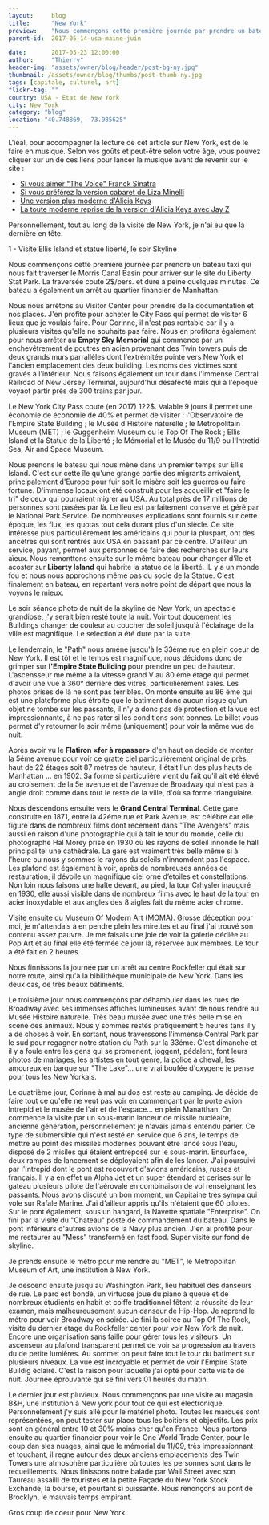 ```yaml
---
layout:     blog
title:      "New York"
preview:    "Nous commençons cette première journée par prendre un bateau taxi qui nous fait traverser le Morris Canal Basin pour arriver sur le... "
parent-id:  2017-05-14-usa-maine-juin

date:       2017-05-23 12:00:00
author:     "Thierry"
header-img: "assets/owner/blog/header/post-bg-ny.jpg"
thumbnail: /assets/owner/blog/thumbs/post-thumb-ny.jpg
tags: [capitale, culturel, art]
flickr-tag: ""
country: USA - Etat de New York
city: New York
category: "blog"
location: "40.748869, -73.985625"
---
```


L'iéal, pour accompagner la lecture de cet article sur New York, est de le faire en musique. Selon vos goûts et peut-être selon votre âge, vous pouvez cliquer sur un de ces liens pour lancer la musique avant de revenir sur le site :

<ul>
    <li><a href="https://youtu.be/x_srVEAP-WM" target="_blank">Si vous aimer "The Voice" Franck Sinatra</a></li>
    <li><a href="https://youtu.be/GxAnLJwsxII" target="_blank">Si vous préférez la version cabaret de Liza Minelli</a></li>
    <li><a href="https://youtu.be/Q4Yqx5coUiQ" target="_blank">Une version plus moderne d'Alicia Keys</a></li>
    <li><a href="https://youtu.be/GPeOkzadr5g" target="_blank">La toute moderne reprise de la version d'Alicia Keys avec Jay Z</a></li>
</ul>

Personnellement, tout au long de la visite de New York, je n'ai eu que la dernière en tête.


1 - Visite Ellis Island et statue liberté, le soir Skyline

Nous commençons cette première journée par prendre un bateau taxi qui nous fait traverser le Morris Canal Basin pour arriver sur le site du Liberty Stat Park. La traversée coute 2$/pers. et dure à peine quelques minutes. Ce bateau a également un arrêt au quartier financier de Manhattan.

Nous nous arrêtons au Visitor Center pour prendre de la documentation et nos places. J'en profite pour acheter le City Pass qui permet de visiter 6 lieux que je voulais faire. Pour Corinne, il n'est pas rentable car il y a plusieurs visites qu'elle ne souhaite pas faire. Nous en profitons également pour nous arrêter au **Empty Sky Memorial** qui commence par un enchevêtrement de poutres en acien provenant des Twin towers puis de deux grands murs parralléles dont l'extrémitée pointe vers New York et l'ancien emplacement des deux building. Les noms des victimes sont gravés à l'intérieur. Nous faisons également un tour dans l'immense Central Railroad of New Jersey Terminal, aujourd'hui désafecté mais qui à l'époque voyaot partir près de 300 trains par jour.

<p class="info-box bg-primary"><i class="fa fa-info-circle"></i>
Le New York City Pass coute (en 2017) 122$. Valable 9 jours il permet une économie de économie de 40% et permet de visiter : l'Observatoire de l'Empire State Building ; le Musée d'Histoire naturelle ; le Metropolitain Museum (MET) ; le Guggenheim Museum ou le Top Of The Rock ; Ellis Island et la Statue de la Liberté ; le Mémorial et le Musée du 11/9 ou l'Intretid Sea, Air and Space Museum.  
</p>

Nous prenons le bateau qui nous mène dans un premier temps sur Ellis Island. C'est sur cette île qu'une grange partie des migrants arrivaient, principalement d'Europe pour fuir soit le misère soit les guerres ou faire fortune. D'immense locaux ont été construit pour les accueillir et "faire le tri" de ceux qui pourraient migrer au USA. Au total près de 17 millions de personnes sont pasées par là. Le lieu est parfaitement conservé et géré par le National Park Service. De nombreuses explications sont fournis sur cette époque, les flux, les quotas tout cela durant plus d'un siècle. Ce site intéresse plus particulièrement les américains qui pour la pluspart, ont des ancêtres qui sont rentrés aux USA en passant par ce centre. D'ailleur un service, payant, permet aux personnes de faire des recherches sur leurs aïeux. Nous remonttons ensuite sur le même bateau pour changer d'île et acoster sur **Liberty Island** qui habrite la statue de la liberté. IL y a un monde fou et nous nous approchons même pas du socle de la Statue. C'est finalement en bateau, en repartant vers notre point de départ que nous la voyons le mieux.  

Le soir séance photo de nuit de la skyline de New York, un spectacle grandiose, j'y serait bien resté toute la nuit. Voir tout doucement les Buildings changer de couleur au coucher de soleil jusqu'à l'éclairage de la ville est magnifique. Le selection a été dure par la suite.

Le lendemain, le "Path" nous améne jusqu'à le 33éme rue en plein coeur de New York. Il est tôt et le temps est magnifique, nous décidons donc de grimper sur **l'Empire State Building** pour prendre un peu de hauteur. L'ascensseur me même à la vitesse grand V au 80 éme étage qui permet d'avoir une vue à 360° derrière des vitres, particulièrement sales. Les photos prises de là ne sont pas terribles. On monte ensuite au 86 éme qui est une plateforme plus étroite que le batiment donc aucun risque qu'un objet ne tombe sur les passants, il n'y a donc pas de protection et la vue est impressionnante, à ne pas rater si les conditions sont bonnes. Le billet vous permet d'y retourner le soir même (uniquement) pour voir la même vue de nuit.

Après avoir vu le **Flatiron «fer à repasser»** d'en haut on decide de monter la 5éme avenue pour voir ce gratte ciel particulièrement original de près, haut de 22 étages soit 87 mètres de hauteur, il était l'un des plus hauts de Manhattan ... en 1902. Sa forme si particulière vient du fait qu'il ait été élevé au croisement de la 5e avenue et de l'avenue de Broadway qui n'est pas à angle droit comme dans tout le reste de la ville, d'où sa forme triangulaire.

Nous descendons ensuite vers le **Grand Central Terminal**. Cette gare construite en 1871, entre la 42éme rue et Park Avenue, est célébre car elle figure dans de nombreux films dont recement dans "The Avengers" mais aussi en raison d'une photographie qui à fait le tour du monde, celle du photographe Hal Morey prise en 1930 où les rayons de soleil innonde le hall principal tel une cathèdrale. La gare est vraiment très belle même si à l'heure ou nous y sommes le rayons du soleils n'innomdent pas l'espace. Les plafond est également à voir, après de nombreuses années de restauration, il dévoile un magnifique ciel orné d’étoiles et constellations. Non loin nous faisons une halte devant, au pied, la tour Crhysler inauguré en 1930, elle aussi visible dans de nombreux films avec le haut de la tour en acier inoxydable et aux angles des 8 aigles fait du même acier chromé.

Visite ensuite du Museum Of Modern Art (MOMA). Grosse déception pour moi, je m'attendais à en pendre plein les mirettes et au final j'ai trouvé son contenu assez pauvre. Je me faisais une joie de voir la galerie dédiée au Pop Art et au final elle été fermée ce jour là, réservée aux membres. Le tour a été fait en 2 heures.

Nous finnissons la journée par un arrêt au centre Rockfeller qui était sur notre route, ainsi qu'à la bibilithèque municipale de New York. Dans les deux cas, de très beaux bâtiments.  

Le troisième jour nous commençons par déhambuler dans les rues de Broadway avec ses immenses affiches lumineuses avant de nous rendre au Musée Histoire naturelle. Très beau musée avec une très belle mise en scène des animaux. Nous y sommes restés pratiquement 5 heures tans il y a de choses à voir. En sortant, nous traverssons l'immense Central Park par le sud pour regagner notre station du Path sur la 33éme. C'est dimanche et il y a foule entre les gens qui se promenent, joggent, pédalent, font leurs photos de mariages, les artistes en tout genre, la police à cheval, les amoureux en barque sur "The Lake"... une vrai boufée d'oxygene je pense pour tous les New Yorkais.

Le quatrième jour, Corinne à mal au dos est reste au camping. Je décide de faire tout ce qu'elle ne veut pas voir en commençant par le porte avion Intrepid et le musée de l'air et de l'espace... en plein Manatthan. On commence la visite par un sous-marin lanceur de missile nucléaire, ancienne génération, personnellement je n'avais jamais entendu parler. Ce type de submersible qui n'est resté en service que 6 ans, le temps de mettre au point des missiles modernes pouvant être lancé sous l'eau, disposé de 2 misiles qui étaient entreposé sur le sous-marin. Ensurface, deux rampes de lancement se déployaient afin de les lancer. J'ai poursuivi par l'Intrepid dont le pont est recouvert d'avions américains, russes et français. Il y a en effet un Alpha Jet et un super étendard et cerises sur le gateau plusieurs pilote de l'aérovale en combinaison de vol renseignant les passants. Nous avons discuté un bon moment, un Capitaine très sympa qui vole sur Rafale Marine. J'ai d'ailleur appris qu'ils n'étaient que 60 pilotes. Sur le pont également, sous un hangard, la Navette spatiale "Enterprise". On fini par la visite du "Chateau" poste de commandement du bateau. Dans le pont inférieurs d'autres avions de la Navy plus ancien. J'en ai profité pour me restaurer au "Mess" transformé en fast food. Super visite sur fond de skyline.

Je prends ensuite le métro pour me rendre au "MET", le Metropolitan Museum of Art, une institution à New York. 

Je descend ensuite jusqu'au Washington Park, lieu habituel des danseurs de rue. Le parc est bondé, un virtuose joue du piano à queue et de nombreux étudients en habit et coiffe traditionnel fêtent la réussite de leur examen, mais malheureusement aucun danseur de Hip-Hop. Je reprend le métro pour voir Broadway en soirée.
Je fini la soirée au Top Of The Rock, visite du dernier étage du Rockfeller center pour voir New York de nuit. Encore une organisation sans faille pour gérer tous les visiteurs. Un ascenseur au plafond transparent permet de voir sa progression au travers du     de petite lumières. Au sommet on peut faire tout le tour du batiment sur plusieurs niveaux. La vue est incroyable et permet de voir l'Empire State Buildig éclairé. C'est la raison pour laquelle j'ai opté pour cette visite de nuit. Journée éprouvante qui se fini vers 01 heures du matin.

Le dernier jour est pluvieux. Nous commençons par une visite au magasin B&H, une institution à New york pour tout ce qui est électronique. Personnelement j'y suis allé pour le matériel photo. Toutes les marques sont représentées, on peut tester sur place tous les boitiers et objectifs. Les prix sont en général entre 10 et 30% moins cher qu'en France. Nous partons ensuite au quartier financier pour voir le One World Trade Center, pour le coup dan sles nuages, ainsi que le mémorial du 11/09, très impressionnant et touchant, il regne autour des deux anciens emplacements des Twin Towers une atmosphère particulière où toutes les personnes sont dans le recueillements. Nous finissons notre balade par Wall Street avec son Taureau assailli de touristes et la petite Façade du New York Stock Exchande, la bourse, et pourtant si puissante. Nous renonçons au pont de Brocklyn, le mauvais temps empirant.

Gros coup de coeur pour New York. 
